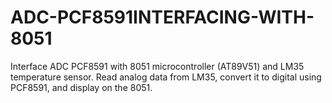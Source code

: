 # ADC-PCF8591INTERFACING-WITH-8051
Interface ADC PCF8591 with 8051 microcontroller (AT89V51) and LM35 temperature sensor. Read analog data from LM35, convert it to digital using PCF8591, and display on the 8051.
